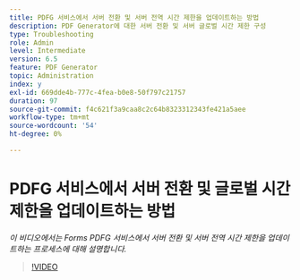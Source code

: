 ```yaml
---
title: PDFG 서비스에서 서버 전환 및 서버 전역 시간 제한을 업데이트하는 방법
description: PDF Generator에 대한 서버 전환 및 서버 글로벌 시간 제한 구성
type: Troubleshooting
role: Admin
level: Intermediate
version: 6.5
feature: PDF Generator
topic: Administration
index: y
exl-id: 669dde4b-777c-4fea-b0e8-50f797c21757
duration: 97
source-git-commit: f4c621f3a9caa8c2c64b8323312343fe421a5aee
workflow-type: tm+mt
source-wordcount: '54'
ht-degree: 0%

---
```


# PDFG 서비스에서 서버 전환 및 글로벌 시간 제한을 업데이트하는 방법

*이 비디오에서는 Forms PDFG 서비스에서 서버 전환 및 서버 전역 시간 제한을 업데이트하는 프로세스에 대해 설명합니다.*

>[!VIDEO](https://video.tv.adobe.com/v/335514?quality=12&learn=on)
